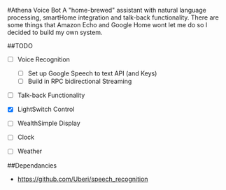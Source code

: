 #Athena Voice Bot
A "home-brewed" assistant with natural language processing, smartHome integration and talk-back functionality. There are some things that Amazon Echo and Google Home wont let me do so I decided to build my own system.

##TODO
- [ ] Voice Recognition
  - [ ] Set up Google Speech to text API (and Keys)
  - [ ] Build in RPC bidirectional Streaming

- [ ] Talk-back Functionality

- [x] LightSwitch Control

- [ ] WealthSimple Display

- [ ] Clock

- [ ] Weather

##Dependancies
- https://github.com/Uberi/speech_recognition

